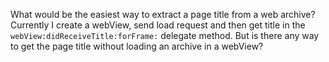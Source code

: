 

What would be the easiest way to extract a page title from a web archive? Currently I create a webView, send load request and then get title in the <code>webView:didReceiveTitle:forFrame:</code> delegate method. But is there any way to get the page title without loading an archive in a webView?